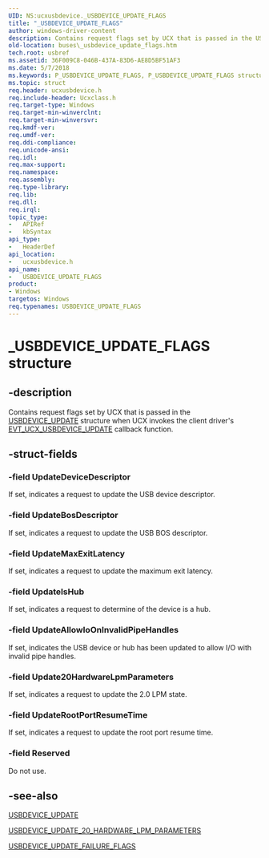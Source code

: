 ```yaml
---
UID: NS:ucxusbdevice._USBDEVICE_UPDATE_FLAGS
title: "_USBDEVICE_UPDATE_FLAGS"
author: windows-driver-content
description: Contains request flags set by UCX that is passed in the USBDEVICE_UPDATE structure when UCX invokes the client driver's EVT_UCX_USBDEVICE_UPDATE callback function.
old-location: buses\_usbdevice_update_flags.htm
tech.root: usbref
ms.assetid: 36F009C8-046B-437A-83D6-AE8D5BF51AF3
ms.date: 5/7/2018
ms.keywords: P_USBDEVICE_UPDATE_FLAGS, P_USBDEVICE_UPDATE_FLAGS structure pointer [Buses], USBDEVICE_UPDATE_FLAGS, USBDEVICE_UPDATE_FLAGS structure [Buses], _USBDEVICE_UPDATE_FLAGS, buses._usbdevice_update_flags, ucxusbdevice/P_USBDEVICE_UPDATE_FLAGS, ucxusbdevice/_USBDEVICE_UPDATE_FLAGS
ms.topic: struct
req.header: ucxusbdevice.h
req.include-header: Ucxclass.h
req.target-type: Windows
req.target-min-winverclnt: 
req.target-min-winversvr: 
req.kmdf-ver: 
req.umdf-ver: 
req.ddi-compliance: 
req.unicode-ansi: 
req.idl: 
req.max-support: 
req.namespace: 
req.assembly: 
req.type-library: 
req.lib: 
req.dll: 
req.irql: 
topic_type:
-	APIRef
-	kbSyntax
api_type:
-	HeaderDef
api_location:
-	ucxusbdevice.h
api_name:
-	USBDEVICE_UPDATE_FLAGS
product:
- Windows
targetos: Windows
req.typenames: USBDEVICE_UPDATE_FLAGS
---
```


# _USBDEVICE_UPDATE_FLAGS structure


## -description


Contains request flags set by UCX that is  passed in the <a href="https://msdn.microsoft.com/library/windows/hardware/mt188080">USBDEVICE_UPDATE</a> structure when UCX invokes the client driver's <a href="https://msdn.microsoft.com/library/windows/hardware/mt187846">EVT_UCX_USBDEVICE_UPDATE</a> callback function.


## -struct-fields




### -field UpdateDeviceDescriptor

If set, indicates a request to update the USB device descriptor.


### -field UpdateBosDescriptor

If set, indicates a request to update the USB BOS descriptor.


### -field UpdateMaxExitLatency

If set, indicates a request to update the maximum exit latency.


### -field UpdateIsHub

If set, indicates a request to determine of the device is a hub.


### -field UpdateAllowIoOnInvalidPipeHandles

If set, indicates the USB device or hub has been updated to allow I/O with invalid pipe handles.


### -field Update20HardwareLpmParameters

If set, indicates a request to update the 2.0 LPM state.


### -field UpdateRootPortResumeTime

If set, indicates a request to  update the root port resume time.


### -field Reserved

Do not use. 


## -see-also




<a href="https://msdn.microsoft.com/library/windows/hardware/mt188080">USBDEVICE_UPDATE</a>



<a href="https://msdn.microsoft.com/library/windows/hardware/mt188081">USBDEVICE_UPDATE_20_HARDWARE_LPM_PARAMETERS</a>



<a href="https://msdn.microsoft.com/library/windows/hardware/mt188082">USBDEVICE_UPDATE_FAILURE_FLAGS</a>
 

 

